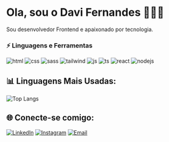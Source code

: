 # Ola, sou o Davi Fernandes 👋👨‍💻

Sou desenvolvedor Frontend e apaixonado por tecnologia. 

### ⚡ Linguagens e Ferramentas
<p align="left">
<img src="https://img.shields.io/badge/HTML5-E34F26?style=for-the-badge&logo=html5&logoColor=white" alt="html">
<img src="https://img.shields.io/badge/CSS3-1572B6?style=for-the-badge&logo=css3&logoColor=white" alt="css">
<img src="https://img.shields.io/badge/Sass-CC6699?style=for-the-badge&logo=sass&logoColor=white" alt="sass">
<img src="https://img.shields.io/badge/Tailwind_CSS-38B2AC?style=for-the-badge&logo=tailwind-css&logoColor=white" alt="tailwind" >
<img src="https://img.shields.io/badge/JavaScript-F7DF1E?style=for-the-badge&logo=javascript&logoColor=black" alt="js">
<img src="https://img.shields.io/badge/TypeScript-007ACC?style=for-the-badge&logo=typescript&logoColor=white" alt="ts">
<img src="https://img.shields.io/badge/React-20232A?style=for-the-badge&logo=react&logoColor=61DAFB" alt="react">
<img src="https://img.shields.io/badge/Node.js-43853D?style=for-the-badge&logo=node.js&logoColor=white" alt="nodejs">
</p>

## 📊 Linguagens Mais Usadas:
![Top Langs](https://github-readme-stats.vercel.app/api/top-langs/?username=davifdev&layout=compact&theme=radical)

## 🌐 Conecte-se comigo:
[![LinkedIn](https://img.shields.io/badge/-LinkedIn-0077B5?style=for-the-badge&logo=linkedin&logoColor=white)](https://www.instagram.com/fernandes.236/)
[![Instagram](https://img.shields.io/badge/-Instagram-E4405F?style=for-the-badge&logo=instagram&logoColor=white)](https://www.instagram.com/fernandes.236/)
[![Email](https://img.shields.io/badge/-Email-D14836?style=for-the-badge&logo=gmail&logoColor=white)](davi.fer159@gmail.com)




